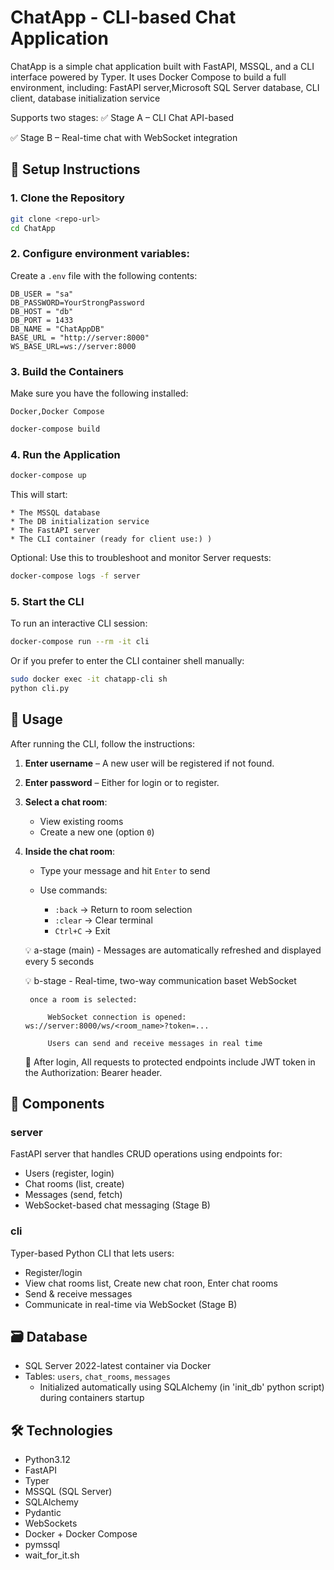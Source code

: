 # ChatApp - CLI-based Chat Application

ChatApp is a simple chat application built with FastAPI, MSSQL, and a CLI interface powered by Typer.
It uses Docker Compose to build a full environment, including: FastAPI server,Microsoft SQL Server database, CLI client, database initialization service 

Supports two stages:
✅ Stage A – CLI Chat API-based

✅ Stage B – Real-time chat with WebSocket integration

## 🚀 Setup Instructions

### 1. Clone the Repository

```bash
git clone <repo-url>
cd ChatApp
```

### 2. Configure environment variables:

Create a `.env` file with the following contents:

```env
DB_USER = "sa"
DB_PASSWORD=YourStrongPassword
DB_HOST = "db"
DB_PORT = 1433
DB_NAME = "ChatAppDB"
BASE_URL = "http://server:8000"
WS_BASE_URL=ws://server:8000
```

### 3. Build the Containers
Make sure you have the following installed:

    Docker,Docker Compose

```bash
docker-compose build
```
### 4. Run the Application

```bash
docker-compose up
```

This will start:

    * The MSSQL database
    * The DB initialization service
    * The FastAPI server
    * The CLI container (ready for client use:) )

Optional: Use this to troubleshoot and monitor Server requests:
```bash
docker-compose logs -f server
```
### 5. Start the CLI

To run an interactive CLI session:

```bash
docker-compose run --rm -it cli
```

Or if you prefer to enter the CLI container shell manually:

```bash
sudo docker exec -it chatapp-cli sh
python cli.py
```

## 🧪 Usage

After running the CLI, follow the instructions:

1. **Enter username** – A new user will be registered if not found.

2. **Enter password** – Either for login or to register.

3. **Select a chat room**:

   * View existing rooms
   * Create a new one (option `0`)

4. **Inside the chat room**:

   * Type your message and hit `Enter` to send
   * Use commands:

     * `:back` → Return to room selection
     * `:clear` → Clear terminal
     * `Ctrl+C` → Exit

    💡 a-stage (main) - Messages are automatically refreshed and displayed every 5 seconds

    💡 b-stage - Real-time, two-way communication baset WebSocket  

        once a room is selected:

            WebSocket connection is opened: ws://server:8000/ws/<room_name>?token=...

            Users can send and receive messages in real time


    🔐 After login, All requests to protected endpoints include JWT token in the Authorization: Bearer <token> header. 
    
 
## 🧱 Components

### server

FastAPI server that handles CRUD operations using endpoints for:

* Users (register, login)
* Chat rooms (list, create)
* Messages (send, fetch)
* WebSocket-based chat messaging (Stage B)

### cli

Typer-based Python CLI that lets users:

* Register/login
* View chat rooms list, Create new chat roon, Enter chat rooms
* Send & receive messages
* Communicate in real-time via WebSocket (Stage B)

## 🗃️ Database

* SQL Server 2022-latest container via Docker
* Tables: `users`, `chat_rooms`, `messages`
    * Initialized automatically using SQLAlchemy (in 'init_db' python script) during containers startup

## 🛠️ Technologies

* Python3.12
* FastAPI
* Typer
* MSSQL (SQL Server)
* SQLAlchemy
* Pydantic
* WebSockets
* Docker + Docker Compose
* pymssql
* wait_for_it.sh